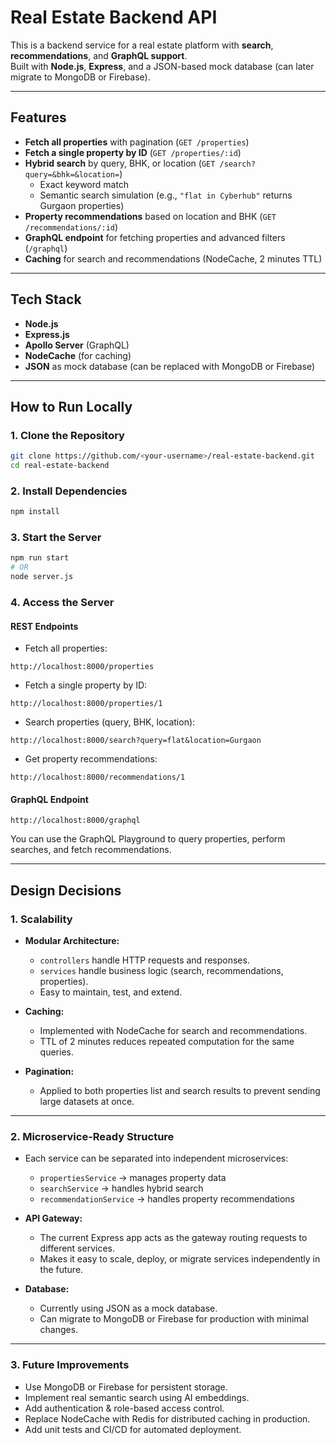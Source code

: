 
# Real Estate Backend API

This is a backend service for a real estate platform with **search**, **recommendations**, and **GraphQL support**.  
Built with **Node.js**, **Express**, and a JSON-based mock database (can later migrate to MongoDB or Firebase).

---

## Features

- **Fetch all properties** with pagination (`GET /properties`)  
- **Fetch a single property by ID** (`GET /properties/:id`)  
- **Hybrid search** by query, BHK, or location (`GET /search?query=&bhk=&location=`)  
  - Exact keyword match  
  - Semantic search simulation (e.g., `"flat in Cyberhub"` returns Gurgaon properties)  
- **Property recommendations** based on location and BHK (`GET /recommendations/:id`)  
- **GraphQL endpoint** for fetching properties and advanced filters (`/graphql`)  
- **Caching** for search and recommendations (NodeCache, 2 minutes TTL)

---

## Tech Stack

- **Node.js**  
- **Express.js**  
- **Apollo Server** (GraphQL)  
- **NodeCache** (for caching)  
- **JSON** as mock database (can be replaced with MongoDB or Firebase)

---

## How to Run Locally

### 1. Clone the Repository
```bash
git clone https://github.com/<your-username>/real-estate-backend.git
cd real-estate-backend
```

### 2. Install Dependencies
```bash
npm install
```

### 3. Start the Server
```bash
npm run start
# OR
node server.js
```

### 4. Access the Server

#### REST Endpoints
- Fetch all properties:  
```
http://localhost:8000/properties
```
- Fetch a single property by ID:  
```
http://localhost:8000/properties/1
```
- Search properties (query, BHK, location):  
```
http://localhost:8000/search?query=flat&location=Gurgaon
```
- Get property recommendations:  
```
http://localhost:8000/recommendations/1
```

#### GraphQL Endpoint
```
http://localhost:8000/graphql
```
You can use the GraphQL Playground to query properties, perform searches, and fetch recommendations.

---

## Design Decisions

### 1. Scalability

- **Modular Architecture:**  
  - `controllers` handle HTTP requests and responses.  
  - `services` handle business logic (search, recommendations, properties).  
  - Easy to maintain, test, and extend.

- **Caching:**  
  - Implemented with NodeCache for search and recommendations.  
  - TTL of 2 minutes reduces repeated computation for the same queries.

- **Pagination:**  
  - Applied to both properties list and search results to prevent sending large datasets at once.

---

### 2. Microservice-Ready Structure

- Each service can be separated into independent microservices:  
  - `propertiesService` → manages property data  
  - `searchService` → handles hybrid search  
  - `recommendationService` → handles property recommendations

- **API Gateway:**  
  - The current Express app acts as the gateway routing requests to different services.  
  - Makes it easy to scale, deploy, or migrate services independently in the future.

- **Database:**  
  - Currently using JSON as a mock database.  
  - Can migrate to MongoDB or Firebase for production with minimal changes.

---

### 3. Future Improvements

- Use MongoDB or Firebase for persistent storage.  
- Implement real semantic search using AI embeddings.  
- Add authentication & role-based access control.  
- Replace NodeCache with Redis for distributed caching in production.  
- Add unit tests and CI/CD for automated deployment.
